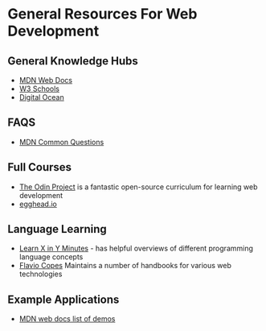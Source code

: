 # General Resources For Web Development

## General Knowledge Hubs

- [MDN Web Docs](https://developer.mozilla.org)
- [W3 Schools](https://www.w3schools.com/)
- [Digital Ocean](https://www.digitalocean.com/community/tutorials)

## FAQS

- [MDN Common Questions](https://developer.mozilla.org/en-US/docs/Learn/Common_questions)

## Full Courses

- [The Odin Project](https://www.theodinproject.com/) is a fantastic open-source
  curriculum for learning web development
- [egghead.io](https://egghead.io/)

## Language Learning

- [Learn X in Y Minutes](https://learnxinyminutes.com/) - has helpful overviews
  of different programming language concepts
- [Flavio Copes](https://flaviocopes.com) Maintains a number of handbooks for
  various web technologies

## Example Applications

- [MDN web docs list of demos](https://developer.mozilla.org/en-US/docs/Web/Demos)
